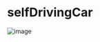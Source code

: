 # selfDrivingCar
![image](https://github.com/user-attachments/assets/fc37dd42-f754-4e72-9c9f-2b3848446b0a)
